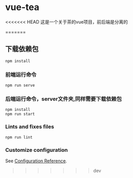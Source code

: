 # vue-tea
<<<<<<< HEAD
这是一个关于茶的vue项目，前后端是分离的

=======

## 下载依赖包
```
npm install
```

### 前端运行命令
```
npm run serve
```

### 后端运行命令，server文件夹,同样需要下载依赖包
```
npm install
npm run start
```

### Lints and fixes files
```
npm run lint
```

### Customize configuration
See [Configuration Reference](https://cli.vuejs.org/config/).
>>>>>>> dev
